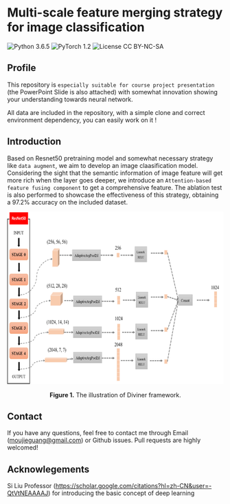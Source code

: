 # Multi-scale feature merging strategy for image classification
![Python 3.6.5](https://img.shields.io/badge/python-3.6.5-green.svg?style=plastic)
![PyTorch 1.2](https://img.shields.io/badge/PyTorch-1.12.0-orange?style=plastic)
![License CC BY-NC-SA](https://img.shields.io/badge/license-CC_BY--NC--SA--green.svg?style=plastic)

## Profile
This repository is `especially suitable for course project presentation` (the PowerPoint Slide is also attached) with somewhat innovation showing your understanding towards neural network. <br/>

All data are included in the repository, with a simple clone and correct environment dependency, you can easily work on it !

## Introduction
Based on Resnet50 pretraining model and somewhat necessary strategy like `data augment`, we aim to develop an image claasification model. Considering the sight that the semantic information of image feature will get more rich when the layer goes deeper, we introduce an `Attention-based feature fusing component` to get a comprehensive feature. The ablation test is also performed to showcase the effectiveness of this strategy, obtaining a 97.2% accuracy on the included dataset.


<p align="center">
<img src="multi-scale fusing component.png" height = "400" alt="" align=center />
<br><br>
<b>Figure 1.</b> The illustration of Diviner framework.
</p>



## Contact
If you have any questions, feel free to contact me through Email (moujieguang@gmail.com) or Github issues. Pull requests are highly welcomed!

## Acknowlegements
Si Liu Professor (https://scholar.google.com/citations?hl=zh-CN&user=-QtVtNEAAAAJ) for introducing the basic concept of deep learning
